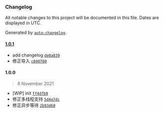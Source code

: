 ### Changelog

All notable changes to this project will be documented in this file. Dates are displayed in UTC.

Generated by [`auto-changelog`](https://github.com/CookPete/auto-changelog).

#### [1.0.1](https://github.com/mcbbs-official/xconvertq/compare/1.0.0...1.0.1)

- add changelog [`de0a839`](https://github.com/mcbbs-official/xconvertq/commit/de0a839d585718b65311f9e84a954fa001a81b6d)
- 修正导入 [`c690780`](https://github.com/mcbbs-official/xconvertq/commit/c6907803396032696b1bc6e4182ffb5f4488ffd1)

#### 1.0.0

> 8 November 2021

- [WIP] init [`ff4dfb9`](https://github.com/mcbbs-official/xconvertq/commit/ff4dfb99dc77fcd2c2f88ac293d819ccd4dc47c7)
- 修正多线程支持 [`5d4a7dc`](https://github.com/mcbbs-official/xconvertq/commit/5d4a7dc2f73e0ba0131e08e861144c571331ba09)
- 修正异步等待 [`2b93d68`](https://github.com/mcbbs-official/xconvertq/commit/2b93d685de6026169c1c0dfb7015a160bfe9ba91)

